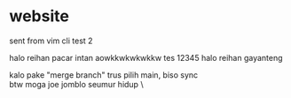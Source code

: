# website

sent from vim cli
test 2

halo reihan
pacar intan aowkkwkwkwkkw
tes 12345
halo reihan gayanteng

kalo pake "merge branch" trus pilih main, biso sync \
btw moga joe jomblo seumur hidup \